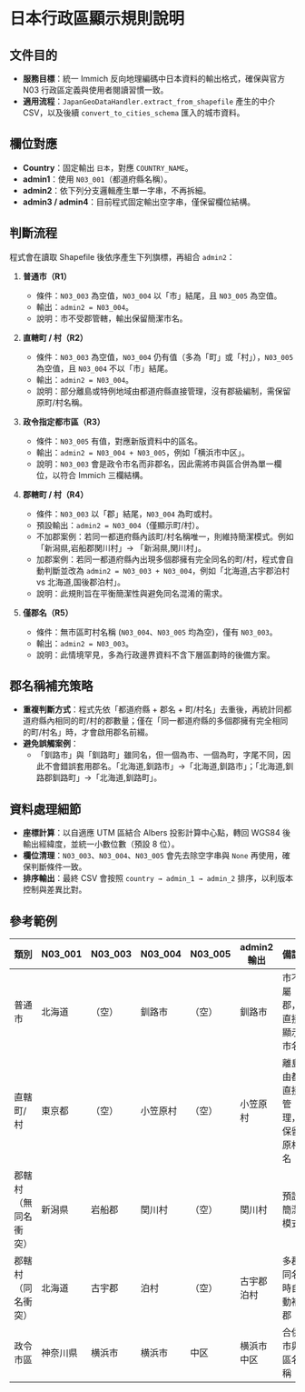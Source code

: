 # 日本行政區顯示規則說明

## 文件目的
- **服務目標**：統一 Immich 反向地理編碼中日本資料的輸出格式，確保與官方 N03 行政區定義與使用者閱讀習慣一致。
- **適用流程**：`JapanGeoDataHandler.extract_from_shapefile` 產生的中介 CSV，以及後續 `convert_to_cities_schema` 匯入的城市資料。

## 欄位對應
- **Country**：固定輸出 `日本`，對應 `COUNTRY_NAME`。
- **admin1**：使用 `N03_001`（都道府縣名稱）。
- **admin2**：依下列分支邏輯產生單一字串，不再拆細。
- **admin3 / admin4**：目前程式固定輸出空字串，僅保留欄位結構。

## 判斷流程
程式會在讀取 Shapefile 後依序產生下列旗標，再組合 `admin2`：

1. **普通市（R1）**
   - 條件：`N03_003` 為空值，`N03_004` 以「市」結尾，且 `N03_005` 為空值。
   - 輸出：`admin2 = N03_004`。
   - 說明：市不受郡管轄，輸出保留簡潔市名。

2. **直轄町 / 村（R2）**
   - 條件：`N03_003` 為空值，`N03_004` 仍有值（多為「町」或「村」），`N03_005` 為空值，且 `N03_004` 不以「市」結尾。
   - 輸出：`admin2 = N03_004`。
   - 說明：部分離島或特例地域由都道府縣直接管理，沒有郡級編制，需保留原町/村名稱。

3. **政令指定都市區（R3）**
   - 條件：`N03_005` 有值，對應新版資料中的區名。
   - 輸出：`admin2 = N03_004 + N03_005`，例如「横浜市中区」。
   - 說明：`N03_003` 會是政令市名而非郡名，因此需將市與區合併為單一欄位，以符合 Immich 三欄結構。

4. **郡轄町 / 村（R4）**
   - 條件：`N03_003` 以「郡」結尾，`N03_004` 為町或村。
   - 預設輸出：`admin2 = N03_004`（僅顯示町/村）。
   - 不加郡案例：若同一都道府縣內該町/村名稱唯一，則維持簡潔模式。例如「新潟県,岩船郡関川村」-> 「新潟県,関川村」。
   - 加郡案例：若同一都道府縣內出現多個郡擁有完全同名的町/村，程式會自動判斷並改為 `admin2 = N03_003 + N03_004`，例如「北海道,古宇郡泊村 vs 北海道,国後郡泊村」。
   - 說明：此規則旨在平衡簡潔性與避免同名混淆的需求。

5. **僅郡名（R5）**
   - 條件：無市區町村名稱 (`N03_004`、`N03_005` 均為空)，僅有 `N03_003`。
   - 輸出：`admin2 = N03_003`。
   - 說明：此情境罕見，多為行政邊界資料不含下層區劃時的後備方案。

## 郡名稱補充策略
- **重複判斷方式**：程式先依「都道府縣 + 郡名 + 町/村名」去重後，再統計同都道府縣內相同的町/村的郡數量；僅在「同一都道府縣的多個郡擁有完全相同的町/村名」時，才會啟用郡名前綴。
- **避免誤觸案例**：
  - 「釧路市」與「釧路町」雖同名，但一個為市、一個為町，字尾不同，因此不會錯誤套用郡名。「北海道,釧路市」->「北海道,釧路市」；「北海道,釧路郡釧路町」->「北海道,釧路町」。

## 資料處理細節
- **座標計算**：以自適應 UTM 區結合 Albers 投影計算中心點，轉回 WGS84 後輸出經緯度，並統一小數位數（預設 8 位）。
- **欄位清理**：`N03_003`、`N03_004`、`N03_005` 會先去除空字串與 `None` 再使用，確保判斷條件一致。
- **排序輸出**：最終 CSV 會按照 `country → admin_1 → admin_2` 排序，以利版本控制與差異比對。

## 參考範例
| 類別 | N03_001 | N03_003 | N03_004 | N03_005 | admin2 輸出 | 備註 |
| --- | --- | --- | --- | --- | --- | --- |
| 普通市 | 北海道 | （空） | 釧路市 | （空） | 釧路市 | 市不屬郡，直接顯示市名 |
| 直轄町/村 | 東京都 | （空） | 小笠原村 | （空） | 小笠原村 | 離島由都直接管理，保留原村名 |
| 郡轄村（無同名衝突） | 新潟県 | 岩船郡 | 関川村 | （空） | 関川村 | 預設簡潔模式 |
| 郡轄村（同名衝突） | 北海道 | 古宇郡 | 泊村 | （空） | 古宇郡泊村 | 多郡同名時自動補郡 |
| 政令市區 | 神奈川県 | 横浜市 | 横浜市 | 中区 | 横浜市中区 | 合併市與區名稱 |
